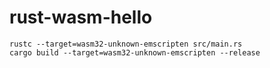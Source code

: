 # rust-wasm-hello

    rustc --target=wasm32-unknown-emscripten src/main.rs
    cargo build --target=wasm32-unknown-emscripten --release
